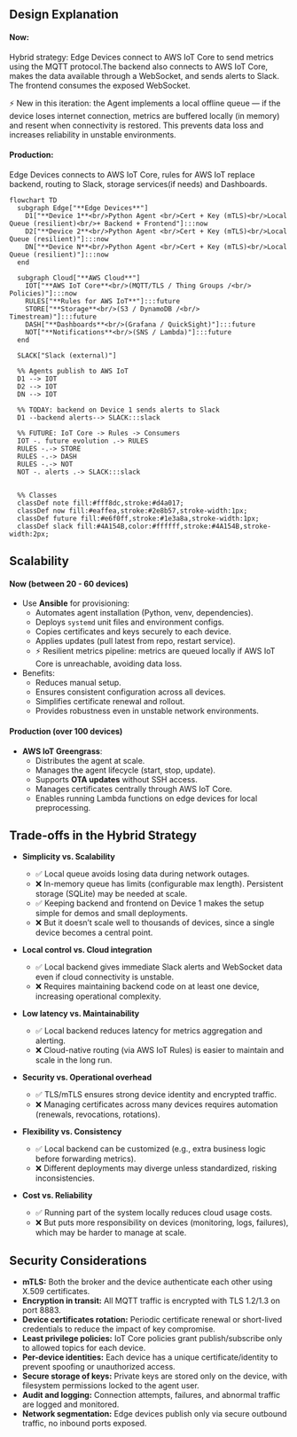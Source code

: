 ## Design Explanation

#### Now:
Hybrid strategy: Edge Devices connect to AWS IoT Core to send metrics using the MQTT protocol.The backend also connects to AWS IoT Core, makes the data available through a WebSocket, and sends alerts to Slack. The frontend consumes the exposed WebSocket.

⚡ New in this iteration: the Agent implements a local offline queue — if the device loses internet connection, metrics are buffered locally (in memory) and resent when connectivity is restored. This prevents data loss and increases reliability in unstable environments.

#### Production: 
Edge Devices connects to AWS IoT Core, rules for AWS IoT replace backend, routing to Slack, storage services(if needs) and Dashboards.

```mermaid
flowchart TD
  subgraph Edge["**Edge Devices**"]
    D1["**Device 1**<br/>Python Agent <br/>Cert + Key (mTLS)<br/>Local Queue (resilient)<br/>+ Backend + Frontend"]:::now
    D2["**Device 2**<br/>Python Agent <br/>Cert + Key (mTLS)<br/>Local Queue (resilient)"]:::now
    DN["**Device N**<br/>Python Agent <br/>Cert + Key (mTLS)<br/>Local Queue (resilient)"]:::now
  end

  subgraph Cloud["**AWS Cloud**"]
    IOT["**AWS IoT Core**<br/>(MQTT/TLS / Thing Groups /<br/> Policies)"]:::now
    RULES["**Rules for AWS IoT**"]:::future
    STORE["**Storage**<br/>(S3 / DynamoDB /<br/> Timestream)"]:::future
    DASH["**Dashboards**<br/>(Grafana / QuickSight)"]:::future
    NOT["**Notifications**<br/>(SNS / Lambda)"]:::future
  end

  SLACK["Slack (external)"]

  %% Agents publish to AWS IoT
  D1 --> IOT
  D2 --> IOT
  DN --> IOT

  %% TODAY: backend on Device 1 sends alerts to Slack
  D1 --backend alerts--> SLACK:::slack

  %% FUTURE: IoT Core -> Rules -> Consumers
  IOT -. future evolution .-> RULES
  RULES -.-> STORE
  RULES -.-> DASH
  RULES -.-> NOT
  NOT -. alerts .-> SLACK:::slack


  %% Classes
  classDef note fill:#fff8dc,stroke:#d4a017;
  classDef now fill:#eaffea,stroke:#2e8b57,stroke-width:1px; 
  classDef future fill:#e6f0ff,stroke:#1e3a8a,stroke-width:1px;
  classDef slack fill:#4A154B,color:#ffffff,stroke:#4A154B,stroke-width:2px;

```


## Scalability

#### Now (between 20 - 60 devices)
- Use **Ansible** for provisioning:  
  - Automates agent installation (Python, venv, dependencies).  
  - Deploys `systemd` unit files and environment configs.  
  - Copies certificates and keys securely to each device.  
  - Applies updates (pull latest from repo, restart service).  
  - ⚡ Resilient metrics pipeline: metrics are queued locally if AWS IoT Core is unreachable, avoiding data loss.
- Benefits:  
  - Reduces manual setup.  
  - Ensures consistent configuration across all devices.  
  - Simplifies certificate renewal and rollout.
  - Provides robustness even in unstable network environments.  

#### Production (over 100 devices)
- **AWS IoT Greengrass**:  
  - Distributes the agent at scale.  
  - Manages the agent lifecycle (start, stop, update).  
  - Supports **OTA updates** without SSH access.  
  - Manages certificates centrally through AWS IoT Core.  
  - Enables running Lambda functions on edge devices for local preprocessing.  



## Trade-offs in the Hybrid Strategy

* **Simplicity vs. Scalability**  
  - ✅ Local queue avoids losing data during network outages.
  - ❌ In-memory queue has limits (configurable max length). Persistent storage (SQLite) may be needed at scale.
  - ✅ Keeping backend and frontend on Device 1 makes the setup simple for demos and small deployments.  
  - ❌ But it doesn’t scale well to thousands of devices, since a single device becomes a central point.  

* **Local control vs. Cloud integration**  
  - ✅ Local backend gives immediate Slack alerts and WebSocket data even if cloud connectivity is unstable.  
  - ❌ Requires maintaining backend code on at least one device, increasing operational complexity.  

* **Low latency vs. Maintainability**  
  - ✅ Local backend reduces latency for metrics aggregation and alerting.  
  - ❌ Cloud-native routing (via AWS IoT Rules) is easier to maintain and scale in the long run.  

* **Security vs. Operational overhead**  
  - ✅ TLS/mTLS ensures strong device identity and encrypted traffic.  
  - ❌ Managing certificates across many devices requires automation (renewals, revocations, rotations).  

* **Flexibility vs. Consistency**  
  - ✅ Local backend can be customized (e.g., extra business logic before forwarding metrics).  
  - ❌ Different deployments may diverge unless standardized, risking inconsistencies.  

* **Cost vs. Reliability**  
  - ✅ Running part of the system locally reduces cloud usage costs.  
  - ❌ But puts more responsibility on devices (monitoring, logs, failures), which may be harder to manage at scale.  



## Security Considerations

* **mTLS:** Both the broker and the device authenticate each other using X.509 certificates.  
* **Encryption in transit:** All MQTT traffic is encrypted with TLS 1.2/1.3 on port 8883.  
* **Device certificates rotation:** Periodic certificate renewal or short-lived credentials to reduce the impact of key compromise.  
* **Least privilege policies:** IoT Core policies grant publish/subscribe only to allowed topics for each device.  
* **Per-device identities:** Each device has a unique certificate/identity to prevent spoofing or unauthorized access.  
* **Secure storage of keys:** Private keys are stored only on the device, with filesystem permissions locked to the agent user.  
* **Audit and logging:** Connection attempts, failures, and abnormal traffic are logged and monitored.  
* **Network segmentation:** Edge devices publish only via secure outbound traffic, no inbound ports exposed.  


